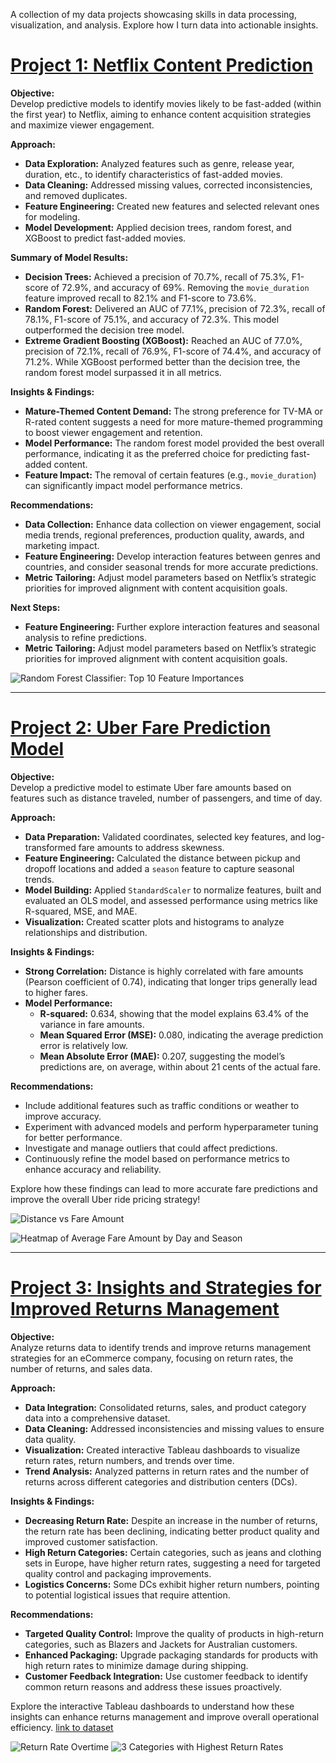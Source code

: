 A collection of my data projects showcasing skills in data processing, visualization, and analysis. Explore how I turn data into actionable insights.


# [Project 1: Netflix Content Prediction](https://github.com/CraigJustin92/Netflix_Content_Prediction)

**Objective:**  
Develop predictive models to identify movies likely to be fast-added (within the first year) to Netflix, aiming to enhance content acquisition strategies and maximize viewer engagement.

**Approach:**
- **Data Exploration:** Analyzed features such as genre, release year, duration, etc., to identify characteristics of fast-added movies.
- **Data Cleaning:** Addressed missing values, corrected inconsistencies, and removed duplicates.
- **Feature Engineering:** Created new features and selected relevant ones for modeling.
- **Model Development:** Applied decision trees, random forest, and XGBoost to predict fast-added movies.

**Summary of Model Results:**
- **Decision Trees:** Achieved a precision of 70.7%, recall of 75.3%, F1-score of 72.9%, and accuracy of 69%. Removing the `movie_duration` feature improved recall to 82.1% and F1-score to 73.6%.
- **Random Forest:** Delivered an AUC of 77.1%, precision of 72.3%, recall of 78.1%, F1-score of 75.1%, and accuracy of 72.3%. This model outperformed the decision tree model.
- **Extreme Gradient Boosting (XGBoost):** Reached an AUC of 77.0%, precision of 72.1%, recall of 76.9%, F1-score of 74.4%, and accuracy of 71.2%. While XGBoost performed better than the decision tree, the random forest model surpassed it in all metrics.

**Insights & Findings:**
- **Mature-Themed Content Demand:** The strong preference for TV-MA or R-rated content suggests a need for more mature-themed programming to boost viewer engagement and retention.
- **Model Performance:** The random forest model provided the best overall performance, indicating it as the preferred choice for predicting fast-added content.
- **Feature Impact:** The removal of certain features (e.g., `movie_duration`) can significantly impact model performance metrics.

**Recommendations:**
- **Data Collection:** Enhance data collection on viewer engagement, social media trends, regional preferences, production quality, awards, and marketing impact.
- **Feature Engineering:** Develop interaction features between genres and countries, and consider seasonal trends for more accurate predictions.
- **Metric Tailoring:** Adjust model parameters based on Netflix’s strategic priorities for improved alignment with content acquisition goals.

**Next Steps:**
- **Feature Engineering:** Further explore interaction features and seasonal analysis to refine predictions.
- **Metric Tailoring:** Adjust model parameters based on Netflix’s strategic priorities for improved alignment with content acquisition goals.

![Random Forest Classifier: Top 10 Feature Importances](https://github.com/CraigJustin92/Craigs-Data-Portfolio/blob/main/images/netflix%20feature%20importance.png?raw=true)
___

# [Project 2: Uber Fare Prediction Model](https://github.com/CraigJustin92/Uber-Fare-Prediction-Model)

**Objective:**  
Develop a predictive model to estimate Uber fare amounts based on features such as distance traveled, number of passengers, and time of day.

**Approach:**
- **Data Preparation:** Validated coordinates, selected key features, and log-transformed fare amounts to address skewness.
- **Feature Engineering:** Calculated the distance between pickup and dropoff locations and added a `season` feature to capture seasonal trends.
- **Model Building:** Applied `StandardScaler` to normalize features, built and evaluated an OLS model, and assessed performance using metrics like R-squared, MSE, and MAE.
- **Visualization:** Created scatter plots and histograms to analyze relationships and distribution.

**Insights & Findings:**
- **Strong Correlation:** Distance is highly correlated with fare amounts (Pearson coefficient of 0.74), indicating that longer trips generally lead to higher fares.
- **Model Performance:** 
  - **R-squared:** 0.634, showing that the model explains 63.4% of the variance in fare amounts.
  - **Mean Squared Error (MSE):** 0.080, indicating the average prediction error is relatively low.
  - **Mean Absolute Error (MAE):** 0.207, suggesting the model’s predictions are, on average, within about 21 cents of the actual fare.

**Recommendations:**
- Include additional features such as traffic conditions or weather to improve accuracy.
- Experiment with advanced models and perform hyperparameter tuning for better performance.
- Investigate and manage outliers that could affect predictions.
- Continuously refine the model based on performance metrics to enhance accuracy and reliability.

Explore how these findings can lead to more accurate fare predictions and improve the overall Uber ride pricing strategy!

![Distance vs Fare Amount](https://github.com/CraigJustin92/Craigs-Data-Portfolio/blob/main/images/uber%20distance%20vs%20fare.png?raw=true)

![Heatmap of Average Fare Amount by Day and Season](https://github.com/CraigJustin92/Craigs-Data-Portfolio/blob/main/images/uber%20fare%20by%20day%20and%20season.png?raw=true)
___

# [Project 3: Insights and Strategies for Improved Returns Management](https://public.tableau.com/shared/HSJ99SQZZ?:display_count=n&:origin=viz_share_link)

**Objective:**  
Analyze returns data to identify trends and improve returns management strategies for an eCommerce company, focusing on return rates, the number of returns, and sales data.

**Approach:**
- **Data Integration:** Consolidated returns, sales, and product category data into a comprehensive dataset.
- **Data Cleaning:** Addressed inconsistencies and missing values to ensure data quality.
- **Visualization:** Created interactive Tableau dashboards to visualize return rates, return numbers, and trends over time.
- **Trend Analysis:** Analyzed patterns in return rates and the number of returns across different categories and distribution centers (DCs).

**Insights & Findings:**
- **Decreasing Return Rate:** Despite an increase in the number of returns, the return rate has been declining, indicating better product quality and improved customer satisfaction.
- **High Return Categories:** Certain categories, such as jeans and clothing sets in Europe, have higher return rates, suggesting a need for targeted quality control and packaging improvements.
- **Logistics Concerns:** Some DCs exhibit higher return numbers, pointing to potential logistical issues that require attention.

**Recommendations:**
- **Targeted Quality Control:** Improve the quality of products in high-return categories, such as Blazers and Jackets for Australian customers.
- **Enhanced Packaging:** Upgrade packaging standards for products with high return rates to minimize damage during shipping.
- **Customer Feedback Integration:** Use customer feedback to identify common return reasons and address these issues proactively.

Explore the interactive Tableau dashboards to understand how these insights can enhance returns management and improve overall operational efficiency.
[link to dataset](https://www.kaggle.com/datasets/mustafakeser4/looker-ecommerce-bigquery-dataset)

![Return Rate Overtime](https://github.com/CraigJustin92/Craigs-Data-Portfolio/blob/main/images/returns%20management%201.png?raw=true)
![3 Categories with Highest Return Rates](https://github.com/CraigJustin92/Craigs-Data-Portfolio/blob/main/images/returns%20management%202.png?raw=true)

